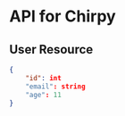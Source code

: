 # API for Chirpy

## User Resource

```json
{
    "id": int
    "email": string
    "age": 11
}
```
